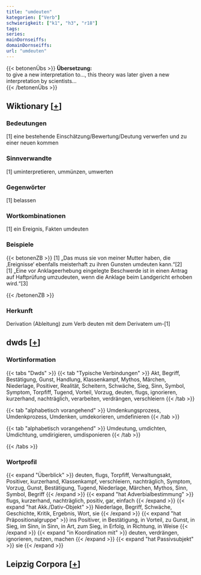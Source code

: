 ```yaml
---
title: "umdeuten"
kategorien: ["Verb"]
schwierigkeit: ["k1", "h3", "r18"]
tags:
series:
mainDornseiffs:
domainDornseiffs:
url: "umdeuten"
---
```


{{< betonenÜbs >}}
**Übersetzung:**  
to give a new interpretation to..., this theory was later given a new interpretation by scientists...  
{{< /betonenÜbs >}}

## Wiktionary [[+](https://de.wiktionary.org/wiki/umdeuten)]

### Bedeutungen
[1] eine bestehende Einschätzung/Bewertung/Deutung verwerfen und zu einer neuen kommen  

### Sinnverwandte
[1] uminterpretieren, ummünzen, umwerten  

### Gegenwörter
[1] belassen  

### Wortkombinationen
[1] ein Ereignis, Fakten umdeuten  

### Beispiele
{{< betonenZB >}}
[1] „Das muss sie von meiner Mutter haben, die ‚Ereignisse‘ ebenfalls meisterhaft zu ihren Gunsten umdeuten kann.“[2]  
[1] „Eine vor Anklageerhebung eingelegte Beschwerde ist in einen Antrag auf Haftprüfung umzudeuten, wenn die Anklage beim Landgericht erhoben wird.“[3]  

{{< /betonenZB >}}
### Herkunft
Derivation (Ableitung) zum Verb deuten mit dem Derivatem um-[1]  



## dwds [[+](https://www.dwds.de/wb/umdeuten)]

### Wortinformation
{{< tabs "Dwds" >}}
{{< tab "Typische Verbindungen" >}}
Akt, Begriff, Bestätigung, Gunst, Handlung, Klassenkampf, Mythos, Märchen, Niederlage, Positiver, Realität, Scheitern, Schwäche, Sieg, Sinn, Symbol, Symptom, Torpfiff, Tugend, Vorteil, Vorzug, deuten, flugs, ignorieren, kurzerhand, nachträglich, verarbeiten, verdrängen, verschleiern
{{< /tab >}}

{{< tab "alphabetisch vorangehend" >}}
Umdenkungsprozess, Umdenkprozess, Umdenken, umdekorieren, umdefinieren
{{< /tab >}}

{{< tab "alphabetisch vorangehend" >}}
Umdeutung, umdichten, Umdichtung, umdirigieren, umdisponieren
{{< /tab >}}

{{< /tabs >}}

### Wortprofil
{{< expand "Überblick" >}} deuten, flugs, Torpfiff, Verwaltungsakt, Positiver, kurzerhand, Klassenkampf, verschleiern, nachträglich, Symptom, Vorzug, Gunst, Bestätigung, Tugend, Niederlage, Märchen, Mythos, Sinn, Symbol, Begriff {{< /expand >}}
{{< expand "hat Adverbialbestimmung" >}} flugs, kurzerhand, nachträglich, positiv, gar, einfach {{< /expand >}}
{{< expand "hat Akk./Dativ-Objekt" >}} Niederlage, Begriff, Schwäche, Geschichte, Kritik, Ergebnis, Wort, sie {{< /expand >}}
{{< expand "hat Präpositionalgruppe" >}} ins Positiver, in Bestätigung, in Vorteil, zu Gunst, in Sieg, im Sinn, in Sinn, in Art, zum Sieg, in Erfolg, in Richtung, in Weise {{< /expand >}}
{{< expand "in Koordination mit" >}} deuten, verdrängen, ignorieren, nutzen, machen {{< /expand >}}
{{< expand "hat Passivsubjekt" >}} sie {{< /expand >}}

## Leipzig Corpora [[+](https://corpora.uni-leipzig.de/en/res?word=umdeuten&corpusId=deu_newscrawl-public_2018)]

